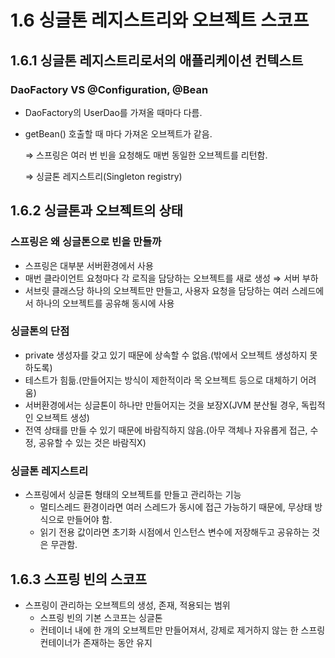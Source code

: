 # 1.6 싱글톤 레지스트리와 오브젝트 스코프

## 1.6.1 싱글톤 레지스트리로서의 애플리케이션 컨텍스트

### DaoFactory VS @Configuration, @Bean

- DaoFactory의 UserDao를 가져올 때마다 다름.
- getBean() 호출할 때 마다 가져온 오브젝트가 같음.

  ⇒ 스프링은 여러 번 빈을 요청해도 매번 동일한 오브젝트를 리턴함.

  ⇒ 싱글톤 레지스트리(Singleton registry)

## 1.6.2 싱글톤과 오브젝트의 상태

### 스프링은 왜 싱글톤으로 빈을 만들까

- 스프링은 대부분 서버환경에서 사용
- 매번 클라이언트 요청마다 각 로직을 담당하는 오브젝트를 새로 생성 ⇒ 서버 부하
- 서브릿 클래스당 하나의 오브젝트만 만들고, 사용자 요청을 담당하는 여러 스레드에서 하나의 오브젝트를 공유해 동시에 사용

### 싱글톤의 단점

- private 생성자를 갖고 있기 때문에 상속할 수 없음.(밖에서 오브젝트 생성하지 못하도록)
- 테스트가 힘듦.(만들어지는 방식이 제한적이라 목 오브젝트 등으로 대체하기 어려움)
- 서버환경에서는 싱글톤이 하나만 만들어지는 것을 보장X(JVM 분산될 경우, 독립적인 오브젝트 생성)
- 전역 상태를 만들 수 있기 때문에 바람직하지 않음.(아무 객체나 자유롭게 접근, 수정, 공유할 수 있는 것은 바람직X)

### 싱글톤 레지스트리

- 스프링에서 싱글톤 형태의 오브젝트를 만들고 관리하는 기능
    - 멀티스레드 환경이라면 여러 스레드가 동시에 접근 가능하기 때문에, 무상태 방식으로 만들어야 함.
    - 읽기 전용 값이라면 초기화 시점에서 인스턴스 변수에 저장해두고 공유하는 것은 무관함.

## 1.6.3 스프링 빈의 스코프

- 스프링이 관리하는 오브젝트의 생성, 존재, 적용되는 범위
    - 스프링 빈의 기본 스코프는 싱글톤
    - 컨테이너 내에 한 개의 오브젝트만 만들어져서, 강제로 제거하지 않는 한 스프링 컨테이너가 존재하는 동안 유지